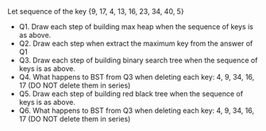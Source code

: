 Let sequence of the key {9, 17, 4, 13, 16, 23, 34, 40, 5}
- Q1. Draw each step of building max heap when the sequence of keys is as above.
- Q2. Draw each step when extract the maximum key from the answer of Q1
- Q3. Draw each step of building binary search tree when the sequence of keys is as above.
- Q4. What happens to BST from Q3 when deleting each key: 4, 9, 34, 16, 17 (DO NOT delete them in series)
- Q5. Draw each step of building red black tree when the sequence of keys is as above.
- Q6. What happens to BST from Q3 when deleting each key: 4, 9, 34, 16, 17 (DO NOT delete them in series)
